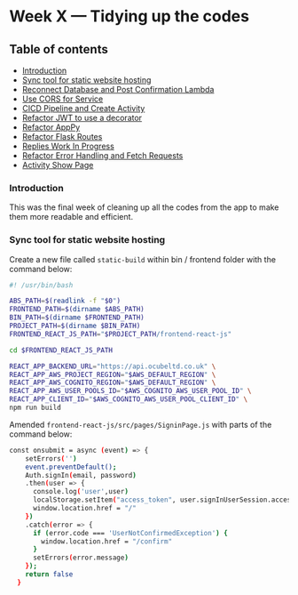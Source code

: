 # Week X — Tidying up the codes

## Table of contents
- [Introduction](#introduction)
- [Sync tool for static website hosting](#paragraph1)
- [Reconnect Database and Post Confirmation Lambda](#paragraph2)
- [Use CORS for Service](#paragraph3)
- [CICD Pipeline and Create Activity](#paragraph4)
- [Refactor JWT to use a decorator](#paragraph5)
- [Refactor AppPy](#paragraph6)
- [Refactor Flask Routes](#paragraph7)
- [Replies Work In Progress](#paragraph8)
- [Refactor Error Handling and Fetch Requests](#paragraph9)
- [Activity Show Page](#paragraph10)


### Introduction  <a name="introduction"></a>

This was the final week of cleaning up all the codes from the app to make them more readable and efficient.


### Sync tool for static website hosting <a name="paragraph1"></a>

Create a new file called ```static-build``` within bin / frontend folder with the command below:

```sh
#! /usr/bin/bash

ABS_PATH=$(readlink -f "$0")
FRONTEND_PATH=$(dirname $ABS_PATH)
BIN_PATH=$(dirname $FRONTEND_PATH)
PROJECT_PATH=$(dirname $BIN_PATH)
FRONTEND_REACT_JS_PATH="$PROJECT_PATH/frontend-react-js"

cd $FRONTEND_REACT_JS_PATH

REACT_APP_BACKEND_URL="https://api.ocubeltd.co.uk" \
REACT_APP_AWS_PROJECT_REGION="$AWS_DEFAULT_REGION" \
REACT_APP_AWS_COGNITO_REGION="$AWS_DEFAULT_REGION" \
REACT_APP_AWS_USER_POOLS_ID="$AWS_COGNITO_AWS_USER_POOL_ID" \
REACT_APP_CLIENT_ID="$AWS_COGNITO_AWS_USER_POOL_CLIENT_ID" \
npm run build
```

Amended ```frontend-react-js/src/pages/SigninPage.js``` with parts of the command below:

```sh
const onsubmit = async (event) => {
    setErrors('')
    event.preventDefault();
    Auth.signIn(email, password)
    .then(user => {
      console.log('user',user)
      localStorage.setItem("access_token", user.signInUserSession.accessToken.jwtToken)
      window.location.href = "/"
    })
    .catch(error => { 
      if (error.code === 'UserNotConfirmedException') {
        window.location.href = "/confirm"
      }
      setErrors(error.message)
    });
    return false
  }
```
